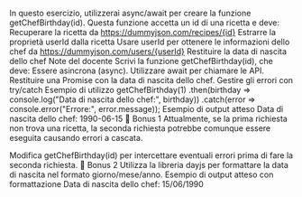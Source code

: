 In questo esercizio, utilizzerai async/await per creare la funzione getChefBirthday(id). Questa funzione accetta un id di una ricetta e deve:
Recuperare la ricetta da https://dummyjson.com/recipes/{id}
Estrarre la proprietà userId dalla ricetta
Usare userId per ottenere le informazioni dello chef da https://dummyjson.com/users/{userId}
Restituire la data di nascita dello chef
Note del docente
Scrivi la funzione getChefBirthday(id), che deve:
Essere asincrona (async).
Utilizzare await per chiamare le API.
Restituire una Promise con la data di nascita dello chef.
Gestire gli errori con try/catch
Esempio di utilizzo
getChefBirthday(1)
  .then(birthday => console.log("Data di nascita dello chef:", birthday))
  .catch(error => console.error("Errore:", error.message));
Esempio di output atteso
Data di nascita dello chef: 1990-06-15
🎯 Bonus 1
Attualmente, se la prima richiesta non trova una ricetta, la seconda richiesta potrebbe comunque essere eseguita causando errori a cascata.

Modifica getChefBirthday(id) per intercettare eventuali errori prima di fare la seconda richiesta.
🎯 Bonus 2
Utilizza la libreria dayjs per formattare la data di nascita nel formato giorno/mese/anno.
Esempio di output atteso con formattazione
Data di nascita dello chef: 15/06/1990